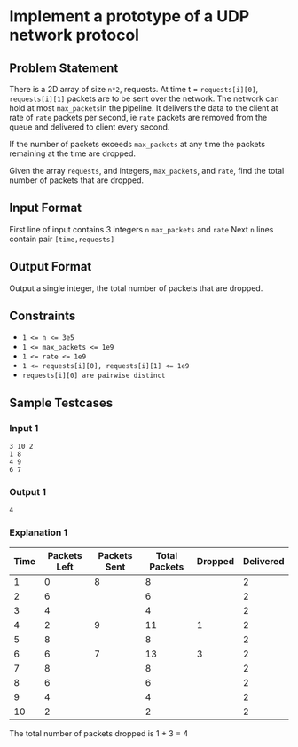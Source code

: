 # Implement a prototype of a UDP network protocol
## Problem Statement
There is a 2D array of size `n*2`, requests. At time t = `requests[i][0]`, `requests[i][1]` packets are to be sent over the network. The network can hold at most `max_packets`in the pipeline. It delivers the data to the client at rate of `rate` packets per second, ie `rate` packets are removed from the queue and delivered to client every second.

If the number of packets exceeds `max_packets` at any time the packets remaining at the time are dropped.

Given the array `requests`, and integers, `max_packets`, and `rate`, find the total number of packets that are dropped.

## Input Format
First line of input contains 3 integers `n` `max_packets` and `rate`
Next `n` lines contain pair `[time,requests]`

## Output Format
Output a single integer, the total number of packets that are dropped.

## Constraints
* `1 <= n <= 3e5`
* `1 <= max_packets <= 1e9`
* `1 <= rate <= 1e9`
* `1 <= requests[i][0], requests[i][1] <= 1e9`
* `requests[i][0] are pairwise distinct`

## Sample Testcases

### Input 1
```
3 10 2
1 8
4 9
6 7
```
### Output 1
```
4
```
### Explanation 1
| Time | Packets Left | Packets Sent | Total Packets | Dropped | Delivered |
|---|---|---|---|---|---|
| 1 | 0  | 8  | 8  |   | 2  |
| 2 | 6  |   |  6 |   | 2  |
| 3 | 4  |   |  4 |   | 2  |
| 4 | 2  | 9  | 11  | 1  | 2  |
| 5 | 8  |   |  8 |   | 2  |
| 6 | 6  | 7  | 13  | 3  | 2  |
| 7 | 8  |   | 8  |   | 2  |
| 8 | 6  |   | 6  |   | 2  |
| 9 | 4  |   |  4 |   | 2  |
| 10 | 2  |   | 2 |   | 2  |

The total number of packets dropped is 1 + 3 = 4
    
    
